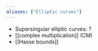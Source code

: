 ```yaml
---
aliases: ["Elliptic curves"]
---
```


- Supersingular elliptic curves: ?
- [[complex multiplication]] (CM)
- [[Hasse bounds]]
